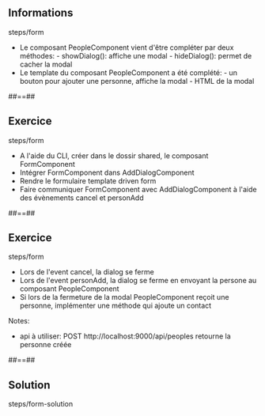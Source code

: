 <!-- .slide: class="sfeir-bg-pink exercice" -->
## Informations
<span class="center bold">steps/form</span>
<br>
<ul>
  <li>Le composant PeopleComponent vient d'être compléter par deux méthodes:
    - showDialog(): affiche une modal
    - hideDialog(): permet de cacher la modal
  </li>
  <li>Le template du composant PeopleComponent a été complété:
    - un bouton pour ajouter une personne, affiche la modal
    - HTML de la modal
  </li>
</ul>

##==##

<!-- .slide: class="sfeir-bg-pink exercice" -->
## Exercice
<span class="center bold">steps/form</span>
<br>
- A l'aide du CLI, créer dans le dossir shared, le composant FormComponent
- Intégrer FormComponent dans AddDialogComponent
- Rendre le formulaire template driven form
- Faire communiquer FormComponent avec AddDialogComponent à l'aide des évènements cancel et personAdd

##==##

<!-- .slide: class="sfeir-bg-pink exercice" -->
## Exercice
<span class="center bold">steps/form</span>
<br>
- Lors de l'event cancel, la dialog se ferme
- Lors de l'event personAdd, la dialog se ferme en envoyant la persone au composant PeopleComponent
- Si lors de la fermeture de la modal PeopleComponent reçoit une personne, implémenter une méthode qui ajoute un contact

Notes:
- api à utiliser: POST http://localhost:9000/api/peoples retourne la personne créée

##==##

<!-- .slide: class="sfeir-bg-blue exercice" -->
## Solution
<span class="full-center bold">steps/form-solution</span>

